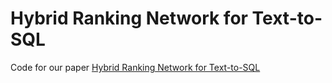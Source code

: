 # Hybrid Ranking Network for Text-to-SQL
Code for our paper [Hybrid Ranking Network for Text-to-SQL](https://raw.githubusercontent.com/microsoft/IRNet/master/README.md) 
